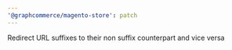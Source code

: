 ```yaml
---
'@graphcommerce/magento-store': patch
---
```


Redirect URL suffixes to their non suffix counterpart and vice versa
